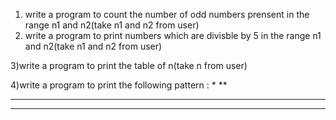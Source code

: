 

  
1) write a program to count the number of odd numbers prensent in the range n1 and n2(take n1 and n2 from user)
2) write a program to print numbers which are divisble by 5 in the range n1 and n2(take n1 and n2 from user)

3)write a program to print the table of n(take n from user)



4)write a program to print the following pattern :
*
**
***
****
